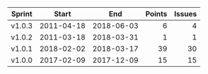 | Sprint | Start      | End        | Points  | Issues  |
| ------ | ---------- | ---------- | ------: | ------: |
| v1.0.3 | 2011-04-18 | 2018-06-03 | 6       | 4       |
| v1.0.2 | 2011-03-18 | 2018-03-31 | 1       | 1       |
| v1.0.1 | 2018-02-02 | 2018-03-17 | 39      | 30      |
| v1.0.0 | 2017-02-09 | 2017-12-09 | 15      | 15      |
